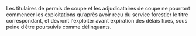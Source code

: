 Les titulaires de permis de coupe et les adjudicataires de coupe ne pourront commencer les exploitations qu’après avoir reçu du service forestier le titre correspondant, et devront l'exploiter avant expiration des délais fixés, sous peine d’être poursuivis comme délinquants.